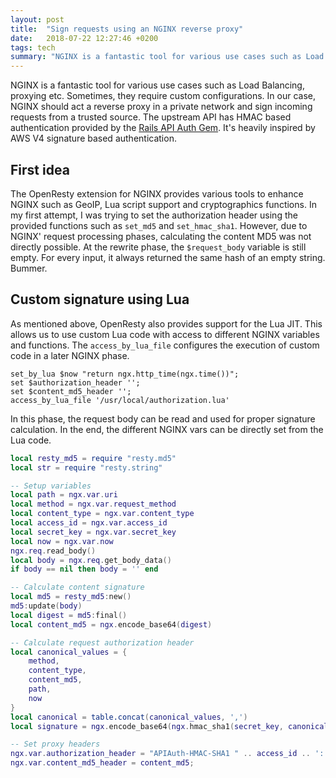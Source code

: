 ```yaml
---
layout: post
title:  "Sign requests using an NGINX reverse proxy"
date:   2018-07-22 12:27:46 +0200
tags: tech
summary: "NGINX is a fantastic tool for various use cases such as Load Balancing, proxying etc. Sometimes, complex use cases require custom configurations. In our case, NGINX should act a reverse proxy in a private network and sign incoming requests from a trusted source."
---
```


NGINX is a fantastic tool for various use cases such as Load Balancing, proxying etc. Sometimes, they require custom configurations. In our case, NGINX should act a reverse proxy in a private network and 
sign incoming requests from a trusted source. The upstream API has HMAC based authentication provided by the [Rails API Auth Gem](https://github.com/mgomes/api_auth).
It's heavily inspired by AWS V4 signature based authentication.

## First idea
The OpenResty extension for NGINX provides various tools to enhance NGINX such as GeoIP, Lua script support and cryptographics functions. 
In my first attempt, I was trying to set the authorization header using the provided functions such as `set_md5` and `set_hmac_sha1`. However, due to NGINX' request processing phases, calculating the content MD5 
was not directly possible. At the rewrite phase, the `$request_body` variable is still empty. For every input, it always returned the same hash of an empty string. Bummer.

## Custom signature using Lua 
As mentioned above, OpenResty also provides support for the Lua JIT. This allows us to use custom Lua code with access to different NGINX variables and functions. The `access_by_lua_file` configures the execution of custom code in a later NGINX phase.
```
set_by_lua $now "return ngx.http_time(ngx.time())";
set $authorization_header '';
set $content_md5_header '';
access_by_lua_file '/usr/local/authorization.lua'
```

In this phase, the request body can be read and used for proper signature calculation. In the end, the different NGINX vars can be directly set from the Lua code.

```lua
local resty_md5 = require "resty.md5"
local str = require "resty.string"

-- Setup variables
local path = ngx.var.uri
local method = ngx.var.request_method
local content_type = ngx.var.content_type
local access_id = ngx.var.access_id
local secret_key = ngx.var.secret_key
local now = ngx.var.now
ngx.req.read_body()
local body = ngx.req.get_body_data()
if body == nil then body = '' end

-- Calculate content signature
local md5 = resty_md5:new()
md5:update(body)
local digest = md5:final()
local content_md5 = ngx.encode_base64(digest)

-- Calculate request authorization header
local canonical_values = {
    method,
    content_type,
    content_md5,
    path,
    now
}
local canonical = table.concat(canonical_values, ',')
local signature = ngx.encode_base64(ngx.hmac_sha1(secret_key, canonical))

-- Set proxy headers
ngx.var.authorization_header = "APIAuth-HMAC-SHA1 " .. access_id .. ':' .. signature;
ngx.var.content_md5_header = content_md5;
```
